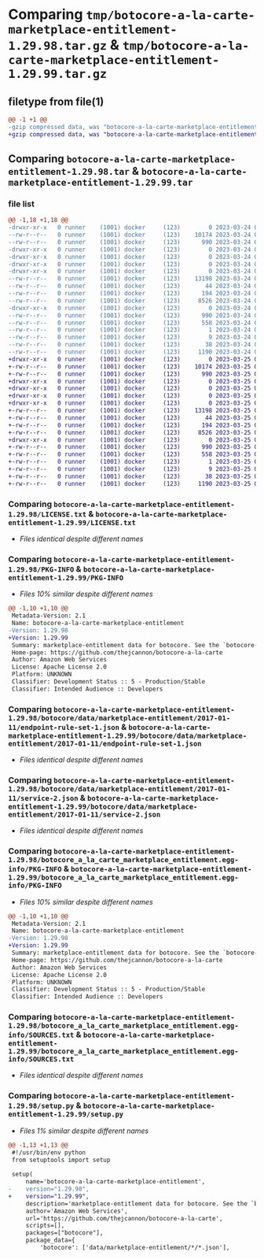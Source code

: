 # Comparing `tmp/botocore-a-la-carte-marketplace-entitlement-1.29.98.tar.gz` & `tmp/botocore-a-la-carte-marketplace-entitlement-1.29.99.tar.gz`

## filetype from file(1)

```diff
@@ -1 +1 @@
-gzip compressed data, was "botocore-a-la-carte-marketplace-entitlement-1.29.98.tar", last modified: Fri Mar 24 01:24:33 2023, max compression
+gzip compressed data, was "botocore-a-la-carte-marketplace-entitlement-1.29.99.tar", last modified: Sat Mar 25 01:22:58 2023, max compression
```

## Comparing `botocore-a-la-carte-marketplace-entitlement-1.29.98.tar` & `botocore-a-la-carte-marketplace-entitlement-1.29.99.tar`

### file list

```diff
@@ -1,18 +1,18 @@
-drwxr-xr-x   0 runner    (1001) docker     (123)        0 2023-03-24 01:24:33.058076 botocore-a-la-carte-marketplace-entitlement-1.29.98/
--rw-r--r--   0 runner    (1001) docker     (123)    10174 2023-03-24 01:24:32.000000 botocore-a-la-carte-marketplace-entitlement-1.29.98/LICENSE.txt
--rw-r--r--   0 runner    (1001) docker     (123)      990 2023-03-24 01:24:33.058076 botocore-a-la-carte-marketplace-entitlement-1.29.98/PKG-INFO
-drwxr-xr-x   0 runner    (1001) docker     (123)        0 2023-03-24 01:24:33.058076 botocore-a-la-carte-marketplace-entitlement-1.29.98/botocore/
-drwxr-xr-x   0 runner    (1001) docker     (123)        0 2023-03-24 01:24:33.058076 botocore-a-la-carte-marketplace-entitlement-1.29.98/botocore/data/
-drwxr-xr-x   0 runner    (1001) docker     (123)        0 2023-03-24 01:24:33.058076 botocore-a-la-carte-marketplace-entitlement-1.29.98/botocore/data/marketplace-entitlement/
-drwxr-xr-x   0 runner    (1001) docker     (123)        0 2023-03-24 01:24:33.058076 botocore-a-la-carte-marketplace-entitlement-1.29.98/botocore/data/marketplace-entitlement/2017-01-11/
--rw-r--r--   0 runner    (1001) docker     (123)    13198 2023-03-24 01:23:57.000000 botocore-a-la-carte-marketplace-entitlement-1.29.98/botocore/data/marketplace-entitlement/2017-01-11/endpoint-rule-set-1.json
--rw-r--r--   0 runner    (1001) docker     (123)       44 2023-03-24 01:23:57.000000 botocore-a-la-carte-marketplace-entitlement-1.29.98/botocore/data/marketplace-entitlement/2017-01-11/examples-1.json
--rw-r--r--   0 runner    (1001) docker     (123)      194 2023-03-24 01:23:57.000000 botocore-a-la-carte-marketplace-entitlement-1.29.98/botocore/data/marketplace-entitlement/2017-01-11/paginators-1.json
--rw-r--r--   0 runner    (1001) docker     (123)     8526 2023-03-24 01:23:57.000000 botocore-a-la-carte-marketplace-entitlement-1.29.98/botocore/data/marketplace-entitlement/2017-01-11/service-2.json
-drwxr-xr-x   0 runner    (1001) docker     (123)        0 2023-03-24 01:24:33.058076 botocore-a-la-carte-marketplace-entitlement-1.29.98/botocore_a_la_carte_marketplace_entitlement.egg-info/
--rw-r--r--   0 runner    (1001) docker     (123)      990 2023-03-24 01:24:33.000000 botocore-a-la-carte-marketplace-entitlement-1.29.98/botocore_a_la_carte_marketplace_entitlement.egg-info/PKG-INFO
--rw-r--r--   0 runner    (1001) docker     (123)      558 2023-03-24 01:24:33.000000 botocore-a-la-carte-marketplace-entitlement-1.29.98/botocore_a_la_carte_marketplace_entitlement.egg-info/SOURCES.txt
--rw-r--r--   0 runner    (1001) docker     (123)        1 2023-03-24 01:24:33.000000 botocore-a-la-carte-marketplace-entitlement-1.29.98/botocore_a_la_carte_marketplace_entitlement.egg-info/dependency_links.txt
--rw-r--r--   0 runner    (1001) docker     (123)        9 2023-03-24 01:24:33.000000 botocore-a-la-carte-marketplace-entitlement-1.29.98/botocore_a_la_carte_marketplace_entitlement.egg-info/top_level.txt
--rw-r--r--   0 runner    (1001) docker     (123)       38 2023-03-24 01:24:33.058076 botocore-a-la-carte-marketplace-entitlement-1.29.98/setup.cfg
--rw-r--r--   0 runner    (1001) docker     (123)     1190 2023-03-24 01:24:32.000000 botocore-a-la-carte-marketplace-entitlement-1.29.98/setup.py
+drwxr-xr-x   0 runner    (1001) docker     (123)        0 2023-03-25 01:22:58.964513 botocore-a-la-carte-marketplace-entitlement-1.29.99/
+-rw-r--r--   0 runner    (1001) docker     (123)    10174 2023-03-25 01:22:58.000000 botocore-a-la-carte-marketplace-entitlement-1.29.99/LICENSE.txt
+-rw-r--r--   0 runner    (1001) docker     (123)      990 2023-03-25 01:22:58.964513 botocore-a-la-carte-marketplace-entitlement-1.29.99/PKG-INFO
+drwxr-xr-x   0 runner    (1001) docker     (123)        0 2023-03-25 01:22:58.960513 botocore-a-la-carte-marketplace-entitlement-1.29.99/botocore/
+drwxr-xr-x   0 runner    (1001) docker     (123)        0 2023-03-25 01:22:58.960513 botocore-a-la-carte-marketplace-entitlement-1.29.99/botocore/data/
+drwxr-xr-x   0 runner    (1001) docker     (123)        0 2023-03-25 01:22:58.960513 botocore-a-la-carte-marketplace-entitlement-1.29.99/botocore/data/marketplace-entitlement/
+drwxr-xr-x   0 runner    (1001) docker     (123)        0 2023-03-25 01:22:58.964513 botocore-a-la-carte-marketplace-entitlement-1.29.99/botocore/data/marketplace-entitlement/2017-01-11/
+-rw-r--r--   0 runner    (1001) docker     (123)    13198 2023-03-25 01:22:12.000000 botocore-a-la-carte-marketplace-entitlement-1.29.99/botocore/data/marketplace-entitlement/2017-01-11/endpoint-rule-set-1.json
+-rw-r--r--   0 runner    (1001) docker     (123)       44 2023-03-25 01:22:12.000000 botocore-a-la-carte-marketplace-entitlement-1.29.99/botocore/data/marketplace-entitlement/2017-01-11/examples-1.json
+-rw-r--r--   0 runner    (1001) docker     (123)      194 2023-03-25 01:22:12.000000 botocore-a-la-carte-marketplace-entitlement-1.29.99/botocore/data/marketplace-entitlement/2017-01-11/paginators-1.json
+-rw-r--r--   0 runner    (1001) docker     (123)     8526 2023-03-25 01:22:12.000000 botocore-a-la-carte-marketplace-entitlement-1.29.99/botocore/data/marketplace-entitlement/2017-01-11/service-2.json
+drwxr-xr-x   0 runner    (1001) docker     (123)        0 2023-03-25 01:22:58.964513 botocore-a-la-carte-marketplace-entitlement-1.29.99/botocore_a_la_carte_marketplace_entitlement.egg-info/
+-rw-r--r--   0 runner    (1001) docker     (123)      990 2023-03-25 01:22:58.000000 botocore-a-la-carte-marketplace-entitlement-1.29.99/botocore_a_la_carte_marketplace_entitlement.egg-info/PKG-INFO
+-rw-r--r--   0 runner    (1001) docker     (123)      558 2023-03-25 01:22:58.000000 botocore-a-la-carte-marketplace-entitlement-1.29.99/botocore_a_la_carte_marketplace_entitlement.egg-info/SOURCES.txt
+-rw-r--r--   0 runner    (1001) docker     (123)        1 2023-03-25 01:22:58.000000 botocore-a-la-carte-marketplace-entitlement-1.29.99/botocore_a_la_carte_marketplace_entitlement.egg-info/dependency_links.txt
+-rw-r--r--   0 runner    (1001) docker     (123)        9 2023-03-25 01:22:58.000000 botocore-a-la-carte-marketplace-entitlement-1.29.99/botocore_a_la_carte_marketplace_entitlement.egg-info/top_level.txt
+-rw-r--r--   0 runner    (1001) docker     (123)       38 2023-03-25 01:22:58.964513 botocore-a-la-carte-marketplace-entitlement-1.29.99/setup.cfg
+-rw-r--r--   0 runner    (1001) docker     (123)     1190 2023-03-25 01:22:58.000000 botocore-a-la-carte-marketplace-entitlement-1.29.99/setup.py
```

### Comparing `botocore-a-la-carte-marketplace-entitlement-1.29.98/LICENSE.txt` & `botocore-a-la-carte-marketplace-entitlement-1.29.99/LICENSE.txt`

 * *Files identical despite different names*

### Comparing `botocore-a-la-carte-marketplace-entitlement-1.29.98/PKG-INFO` & `botocore-a-la-carte-marketplace-entitlement-1.29.99/PKG-INFO`

 * *Files 10% similar despite different names*

```diff
@@ -1,10 +1,10 @@
 Metadata-Version: 2.1
 Name: botocore-a-la-carte-marketplace-entitlement
-Version: 1.29.98
+Version: 1.29.99
 Summary: marketplace-entitlement data for botocore. See the `botocore-a-la-carte` package for more info.
 Home-page: https://github.com/thejcannon/botocore-a-la-carte
 Author: Amazon Web Services
 License: Apache License 2.0
 Platform: UNKNOWN
 Classifier: Development Status :: 5 - Production/Stable
 Classifier: Intended Audience :: Developers
```

### Comparing `botocore-a-la-carte-marketplace-entitlement-1.29.98/botocore/data/marketplace-entitlement/2017-01-11/endpoint-rule-set-1.json` & `botocore-a-la-carte-marketplace-entitlement-1.29.99/botocore/data/marketplace-entitlement/2017-01-11/endpoint-rule-set-1.json`

 * *Files identical despite different names*

### Comparing `botocore-a-la-carte-marketplace-entitlement-1.29.98/botocore/data/marketplace-entitlement/2017-01-11/service-2.json` & `botocore-a-la-carte-marketplace-entitlement-1.29.99/botocore/data/marketplace-entitlement/2017-01-11/service-2.json`

 * *Files identical despite different names*

### Comparing `botocore-a-la-carte-marketplace-entitlement-1.29.98/botocore_a_la_carte_marketplace_entitlement.egg-info/PKG-INFO` & `botocore-a-la-carte-marketplace-entitlement-1.29.99/botocore_a_la_carte_marketplace_entitlement.egg-info/PKG-INFO`

 * *Files 10% similar despite different names*

```diff
@@ -1,10 +1,10 @@
 Metadata-Version: 2.1
 Name: botocore-a-la-carte-marketplace-entitlement
-Version: 1.29.98
+Version: 1.29.99
 Summary: marketplace-entitlement data for botocore. See the `botocore-a-la-carte` package for more info.
 Home-page: https://github.com/thejcannon/botocore-a-la-carte
 Author: Amazon Web Services
 License: Apache License 2.0
 Platform: UNKNOWN
 Classifier: Development Status :: 5 - Production/Stable
 Classifier: Intended Audience :: Developers
```

### Comparing `botocore-a-la-carte-marketplace-entitlement-1.29.98/botocore_a_la_carte_marketplace_entitlement.egg-info/SOURCES.txt` & `botocore-a-la-carte-marketplace-entitlement-1.29.99/botocore_a_la_carte_marketplace_entitlement.egg-info/SOURCES.txt`

 * *Files identical despite different names*

### Comparing `botocore-a-la-carte-marketplace-entitlement-1.29.98/setup.py` & `botocore-a-la-carte-marketplace-entitlement-1.29.99/setup.py`

 * *Files 1% similar despite different names*

```diff
@@ -1,13 +1,13 @@
 #!/usr/bin/env python
 from setuptools import setup
 
 setup(
     name='botocore-a-la-carte-marketplace-entitlement',
-    version="1.29.98",
+    version="1.29.99",
     description='marketplace-entitlement data for botocore. See the `botocore-a-la-carte` package for more info.',
     author='Amazon Web Services',
     url='https://github.com/thejcannon/botocore-a-la-carte',
     scripts=[],
     packages=["botocore"],
     package_data={
         'botocore': ['data/marketplace-entitlement/*/*.json'],
```

